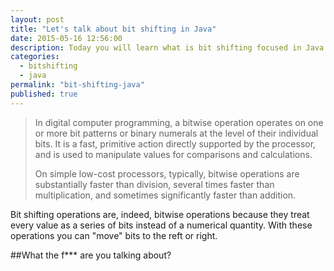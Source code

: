 ```yaml
---
layout: post
title: "Let's talk about bit shifting in Java"
date: 2015-05-16 12:56:00
description: Today you will learn what is bit shifting focused in Java programming language.
categories: 
  - bitshifting
  - java
permalink: "bit-shifting-java"
published: true
---
```

>In digital computer programming, a bitwise operation operates on one or more bit patterns or binary numerals at the level of their individual bits. It is a fast, primitive action directly supported by the processor, and is used to manipulate values for comparisons and calculations.
>
>On simple low-cost processors, typically, bitwise operations are substantially faster than division, several times faster than multiplication, and sometimes significantly faster than addition.

Bit shifting operations are, indeed, bitwise operations because they treat every value as a series of bits instead of a numerical quantity. With these operations you can "move" bits to the reft or right.

##What the f*** are you talking about?
